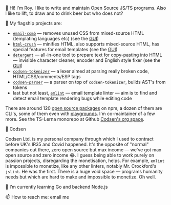 👋 Hi! I'm Roy. I like to write and maintain Open Source JS/TS programs. Also I like to lift, to draw and to drink beer but who does not?

🔭 My flagship projects are:

- [`email-comb`](https://codsen.com/os/email-comb) — removes unused CSS from mixed-source HTML (templating languages etc) (see the [GUI](https://emailcomb.com))
- [`html-crush`](https://codsen.com/os/html-crush) — minifies HTML, also supports mixed-source HTML, has special features for email templates (see the [GUI](https://htmlcrush.com))
- [`detergent`](https://codsen.com/os/detergent) — all-in-one tool to prepare text for copy-pasting into HTML — invisible character cleaner, encoder and English style fixer (see the [GUI](https://detergent.io))
- [`codsen-tokenizer`](https://codsen.com/os/codsen-tokenizer) — a lexer aimed at parsing really broken code, HTML/CSS/comments/ESP tags
- [`codsen-parser`](https://codsen.com/os/codsen-parser) — a parser on top of `codsen-tokenizer`, builds AST's from tokens
- last but not least, [`emlint`](https://codsen.com/os/emlint) — email template linter — aim is to find and detect email template rendering bugs while editing code

There are around 120 [open source packages](https://codsen.com/os) on npm, a dozen of them are CLI's, some of them even with [playgrounds](https://codsen.com/os/play). I'm co-maintainer of a few more. See the TS-Lerna monorepo at Github [Codsen's org space](https://github.com/codsen/codsen).

💼 Codsen

Codsen Ltd. is my personal company through which I used to contract before UK's IR35 and Covid happened. It's the opposite of "normal" companies out there, zero open source but max income — we've got max open source and zero income 😂. I guess being able to work purely on passion projects, disregarding the monetisation, helps. For example, `emlint` is impossible to monetize, like any other linters, notably Mr. Crockford's `jslint`. He was the first. There is a huge void space — programs humanity needs but which are hard to make and impossible to monetize. Oh well.

🌱 I’m currently learning Go and backend Node.js

📫 How to reach me: email me

